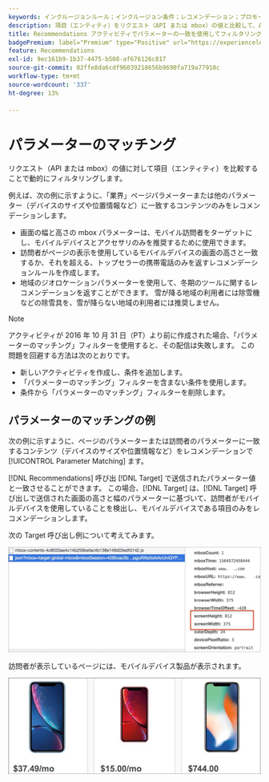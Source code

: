 ```yaml
---
keywords: インクルージョンルール；インクルージョン条件；レコメンデーション；プロモーション；動的；動的フィルタリング；動的；パラメーターのマッチング
description: 項目（エンティティ）をリクエスト（API または mbox）の値と比較して、Adobe [!DNL Target] Recommendations で動的にフィルタリングする方法を説明します。
title: Recommendations アクティビティでパラメーターの一致を使用してフィルタリングする方法を教えてください。
badgePremium: label="Premium" type="Positive" url="https://experienceleague.adobe.com/docs/target/using/introduction/intro.html?lang=ja#premium newtab=true" tooltip="Target Premium に含まれる機能を確認してください。"
feature: Recommendations
exl-id: 9ec161b9-1b37-4475-b508-af676126c817
source-git-commit: 02ffe8da6cdf96039218656b9690fa719a77910c
workflow-type: tm+mt
source-wordcount: '337'
ht-degree: 13%

---
```


# パラメーターのマッチング

リクエスト（API または mbox）の値に対して項目（エンティティ）を比較することで動的にフィルタリングします。

例えば、次の例に示すように、「業界」ページパラメーターまたは他のパラメーター（デバイスのサイズや位置情報など）に一致するコンテンツのみをレコメンデーションします。

* 画面の幅と高さの mbox パラメーターは、モバイル訪問者をターゲットにし、モバイルデバイスとアクセサリのみを推奨するために使用できます。
* 訪問者がページの表示を使用しているモバイルデバイスの画面の高さと一致するか、それを超える、トップセラーの携帯電話のみを返すレコメンデーションルールを作成します。
* 地域のジオロケーションパラメーターを使用して、冬期のツールに関するレコメンデーションを返すことができます。 雪が降る地域の利用者には除雪機などの除雪具を、雪が降らない地域の利用者には推奨しません。

>[!NOTE]
>
>アクティビティが 2016 年 10 月 31 日（PT）より前に作成された場合、「パラメーターのマッチング」フィルターを使用すると、その配信は失敗します。 この問題を回避する方法は次のとおりです。
>
>* 新しいアクティビティを作成し、条件を追加します。
>* 「パラメーターのマッチング」フィルターを含まない条件を使用します。
>* 条件から「パラメーターのマッチング」フィルターを削除します。

## パラメーターのマッチングの例

次の例に示すように、ページのパラメーターまたは訪問者のパラメーターに一致するコンテンツ（デバイスのサイズや位置情報など）をレコメンデーションで [!UICONTROL Parameter Matching] ます。

[!DNL Recommendations] 呼び出 [!DNL Target] で送信されたパラメーター値と一致させることができます。 この場合、[!DNL Target] は、[!DNL Target] 呼び出しで送信された画面の高さと幅のパラメーターに基づいて、訪問者がモバイルデバイスを使用していることを検出し、モバイルデバイスである項目のみをレコメンデーションします。

次の Target 呼び出し例について考えてみます。

![Target 呼び出し ](/help/main/c-recommendations/c-algorithms/assets/example-target-call-2.png)

訪問者が表示しているページには、モバイルデバイス製品が表示されます。

![ モバイル機器製品 ](/help/main/c-recommendations/c-algorithms/assets/phones.png)
